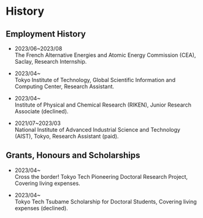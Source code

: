 # History

## Employment History

- 2023/06~2023/08  
  The French Alternative Energies and Atomic Energy Commission (CEA), Saclay, Research Internship.

- 2023/04~  
  Tokyo Institute of Technology, Global Scientific Information and Computing Center, Research Assistant.

- 2023/04~  
  Institute of Physical and Chemical Research (RIKEN), Junior Research Associate (declined).

- 2021/07~2023/03  
  National Institute of Advanced Industrial Science and Technology (AIST), Tokyo, Research Assistant (paid).

## Grants, Honours and Scholarships

- 2023/04~  
  Cross the border! Tokyo Tech Pioneering Doctoral Research Project, Covering living expenses.

- 2023/04~  
  Tokyo Tech Tsubame Scholarship for Doctoral Students, Covering living expenses (declined).
